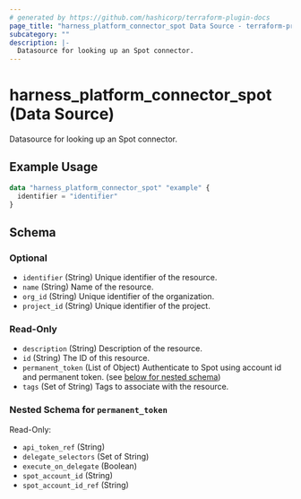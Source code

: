 ```yaml
---
# generated by https://github.com/hashicorp/terraform-plugin-docs
page_title: "harness_platform_connector_spot Data Source - terraform-provider-harness"
subcategory: ""
description: |-
  Datasource for looking up an Spot connector.
---
```


# harness_platform_connector_spot (Data Source)

Datasource for looking up an Spot connector.

## Example Usage

```terraform
data "harness_platform_connector_spot" "example" {
  identifier = "identifier"
}
```

<!-- schema generated by tfplugindocs -->
## Schema

### Optional

- `identifier` (String) Unique identifier of the resource.
- `name` (String) Name of the resource.
- `org_id` (String) Unique identifier of the organization.
- `project_id` (String) Unique identifier of the project.

### Read-Only

- `description` (String) Description of the resource.
- `id` (String) The ID of this resource.
- `permanent_token` (List of Object) Authenticate to Spot using account id and permanent token. (see [below for nested schema](#nestedatt--permanent_token))
- `tags` (Set of String) Tags to associate with the resource.

<a id="nestedatt--permanent_token"></a>
### Nested Schema for `permanent_token`

Read-Only:

- `api_token_ref` (String)
- `delegate_selectors` (Set of String)
- `execute_on_delegate` (Boolean)
- `spot_account_id` (String)
- `spot_account_id_ref` (String)


